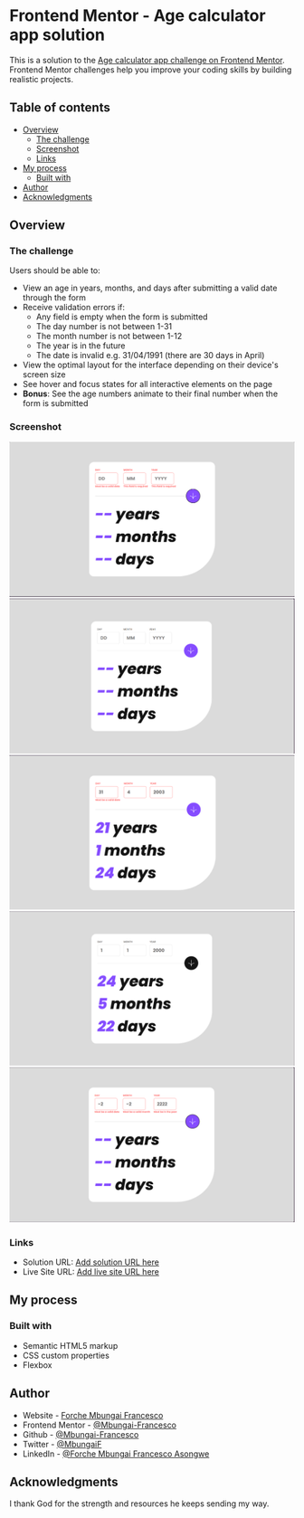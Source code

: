 # Frontend Mentor - Age calculator app solution

This is a solution to the [Age calculator app challenge on Frontend Mentor](https://www.frontendmentor.io/challenges/age-calculator-app-dF9DFFpj-Q). Frontend Mentor challenges help you improve your coding skills by building realistic projects. 

## Table of contents

- [Overview](#overview)
  - [The challenge](#the-challenge)
  - [Screenshot](#screenshot)
  - [Links](#links)
- [My process](#my-process)
  - [Built with](#built-with)
- [Author](#author)
- [Acknowledgments](#acknowledgments)

## Overview

### The challenge

Users should be able to:

- View an age in years, months, and days after submitting a valid date through the form
- Receive validation errors if:
  - Any field is empty when the form is submitted
  - The day number is not between 1-31
  - The month number is not between 1-12
  - The year is in the future
  - The date is invalid e.g. 31/04/1991 (there are 30 days in April)
- View the optimal layout for the interface depending on their device's screen size
- See hover and focus states for all interactive elements on the page
- **Bonus**: See the age numbers animate to their final number when the form is submitted

### Screenshot

![](./screenshots/empty.png)
![](./screenshots/main.png)
![](./screenshots/non-valid-date.png)
![](./screenshots/output.png)
![](./screenshots/wrong-inputs.png)


### Links

- Solution URL: [Add solution URL here](https://www.frontendmentor.io/solutions/age-calculator-app-with-sass-v2u-4WwdXn)
- Live Site URL: [Add live site URL here](https://age-calculator-app-phi-flame.vercel.app/)

## My process

### Built with

- Semantic HTML5 markup
- CSS custom properties
- Flexbox


## Author

- Website - [Forche Mbungai Francesco](https://mbungai-francesco.github.io/Portfolio/)
- Frontend Mentor - [@Mbungai-Francesco](https://www.frontendmentor.io/profile/Mbungai-Francesco)
- Github - [@Mbungai-Francesco](https://github.com/Mbungai-Francesco)
- Twitter - [@MbungaiF](https://www.twitter.com/MbungaiF)
- LinkedIn - [@Forche Mbungai Francesco Asongwe](https://www.linkedin.com/in/forche-mbungai-francesco-asongwe-4806a5293/)

## Acknowledgments

I thank God for the strength and resources he keeps sending my way.